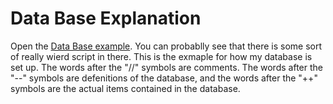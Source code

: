 # Data Base Explanation

Open the [Data Base example](Databaseexample.txt). You can probablly see that there is some sort of really wierd script in there. This is the exmaple for how my database is set up. The words after the "//" symbols are comments. The words after the "--" symbols are defenitions of the database, and the words after the "++" symbols are the actual items contained in the database.